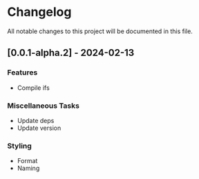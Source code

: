 # Changelog

All notable changes to this project will be documented in this file.

## [0.0.1-alpha.2] - 2024-02-13

### Features

- Compile ifs

### Miscellaneous Tasks

- Update deps
- Update version

### Styling

- Format
- Naming

<!-- generated by git-cliff -->
